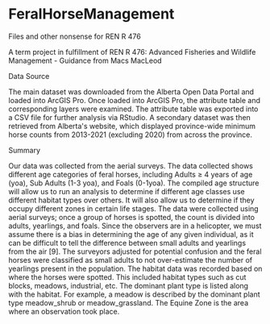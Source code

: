 # FeralHorseManagement
Files and other nonsense for REN R 476


A term project in fulfillment of REN R 476: Advanced Fisheries and Wildlife Management - Guidance from Macs MacLeod


Data Source

The main dataset was downloaded from the Alberta Open Data Portal and loaded into ArcGIS Pro. Once loaded into ArcGIS Pro, the attribute table and corresponding layers were examined. The attribute table was exported into a CSV file for further analysis via RStudio. A secondary dataset was then retrieved from Alberta's website, which displayed province-wide minimum horse counts from 2013-2021 (excluding 2020) from across the province. 

Summary

Our data was collected from the aerial surveys. The data collected shows different age categories of feral horses, including Adults ≥ 4 years of age (yoa), Sub Adults (1-3 yoa), and Foals (0-1yoa). The compiled age structure will allow us to run an analysis to determine if different age classes use different habitat types over others. It will also allow us to determine if they occupy different zones in certain life stages. The data were collected using aerial surveys; once a group of horses is spotted, the count is divided into adults, yearlings, and foals. Since the observers are in a helicopter, we must assume there is a bias in determining the age of any given individual, as it can be difficult to tell the difference between small adults and yearlings from the air [9]. The surveyors adjusted for potential confusion and the feral horses were classified as small adults to not over-estimate the number of yearlings present in the population. The habitat data was recorded based on where the horses were spotted. This included habitat types such as cut blocks, meadows, industrial, etc. The dominant plant type is listed along with the habitat. For example, a meadow is described by the dominant plant type meadow_shrub or meadow_grassland. The Equine Zone is the area where an observation took place.
